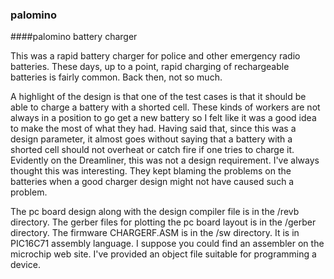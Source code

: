 ### palomino
####palomino battery charger

This was a rapid battery charger for police and other emergency radio batteries. These days, up to a point, rapid charging of rechargeable batteries is fairly common. Back then, not so much.

A highlight of the design is that one of the test cases is that it should be able to charge a battery with a shorted cell. These kinds of workers are not always in a position to go get a new battery so I felt like it was a good idea to make the most of what they had. Having said that, since this was a design parameter, it almost goes without saying that a battery with a shorted cell should not overheat or catch fire if one tries to charge it. Evidently on the Dreamliner, this was not a design requirement. I've always thought this was interesting. They kept blaming the problems on the batteries when a good charger design might not have caused such a problem.

The pc board design along with the design compiler file is in the /revb directory.
The gerber files for plotting the pc board layout is in the /gerber directory.
The firmware CHARGERF.ASM is in the /sw directory. It is in PIC16C71 assembly language. I suppose you could find an assembler on the microchip web site. I've provided an object file suitable for programming a device.
